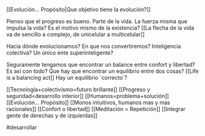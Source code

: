 [[Evolución... Propósito|Que objetivo tiene la evolución?]]

Pienso que el progreso es bueno. Parte de la vida. La fuerza misma que impulsa la vida?
Es el motivo mismo de la existencia? [[La flecha de la vida va de sencillo a complejo, de unicelular a multicelular]]



Hacia dónde evolucionamos? En que nos convertiremos? Inteligencia colectiva? Un único ente superinteligente?

Seguramente tengamos que encontrar un balance entre confort y libertad? Es así con todo? Que hay que encontrar un equilibrio entre dos cosas? [[Life is a balancing act]]
Hay un equilibrio ´correcto´?


[[Tecnología+colectivismo=futuro brillante]]
[[Progreso y seguridad=desarrollo interior]]
[[Humanos=problema+solución]]
[[Evolución... Propósito]]
[[Monos intuitivos, humanos mas y mas racionales]]
[[Confort o libertad]]
[[Meditación = Repetición]]
[[Integrar gente de derechas y de izquierdas]]


#desarrollar
